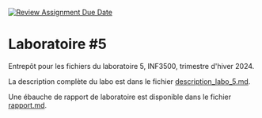 [![Review Assignment Due Date](https://classroom.github.com/assets/deadline-readme-button-24ddc0f5d75046c5622901739e7c5dd533143b0c8e959d652212380cedb1ea36.svg)](https://classroom.github.com/a/6gfxYBXy)
# Laboratoire #5

Entrepôt pour les fichiers du laboratoire 5, INF3500, trimestre d'hiver 2024.

La description complète du labo est dans le fichier [description_labo_5.md](description_labo_5.md).

Une ébauche de rapport de laboratoire est disponible dans le fichier [rapport.md](rapport.md).
